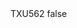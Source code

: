 <?xml version="1.0" encoding="UTF-8"?>
<CustomMetadata xmlns="http://soap.sforce.com/2006/04/metadata">
    <label>TXU562</label>
    <protected>false</protected>
</CustomMetadata>
